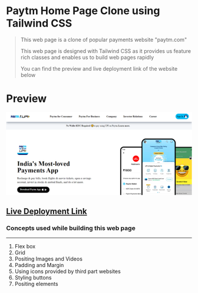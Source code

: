 # Paytm Home Page Clone using Tailwind CSS

> This web page is a clone of popular payments website "paytm.com"
>
> This web page is designed with Tailwind CSS as it provides us feature rich classes and enables us to build web pages rapidly
>
> You can find the preview and live deployment link of the website below

# Preview

![Preview Image](./assets/paytm_preview.png)

## [Live Deployment Link](https://paytm-home-page-raj.netlify.app/)

### Concepts used while building this web page

<hr>

1. Flex box
2. Grid
3. Positing Images and Videos
4. Padding and Margin
5. Using icons provided by third part websites
6. Styling buttons
7. Positing elements
